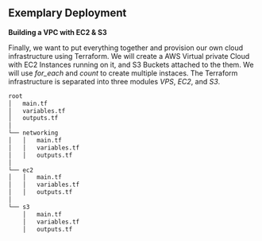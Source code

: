 
## Exemplary Deployment

**Building a VPC with EC2 & S3**

Finally, we want to put everything together and provision our own cloud infrastructure using Terraform. We will create a AWS Virtual private Cloud with EC2 Instances running on it, and S3 Buckets attached to the them. We will use *for_each* and *count* to create multiple instaces. The Terraform infrastructure is separated into three modules *VPS*, *EC2*, and *S3*.

```bash
root
│   main.tf
│   variables.tf
│   outputs.tf
│
└── networking
│   │   main.tf
│   │   variables.tf
│   │   outputs.tf
│
└── ec2
│   │   main.tf
│   │   variables.tf
│   │   outputs.tf
│
└── s3
    │   main.tf
    │   variables.tf
    │   outputs.tf
```
